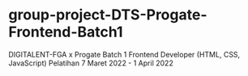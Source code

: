 # group-project-DTS-Progate-Frontend-Batch1
DIGITALENT-FGA x Progate Batch 1
Frontend Developer (HTML, CSS, JavaScript)
Pelatihan 7 Maret 2022 - 1 April 2022

